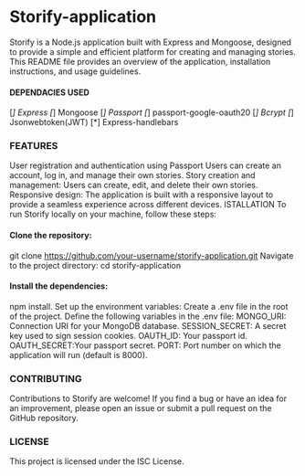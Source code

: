 # Storify-application
Storify is a Node.js application built with Express and Mongoose, 
designed to provide a simple and efficient platform for creating and managing stories. 
This README file provides an overview of the application, installation instructions, and usage guidelines.

#### DEPENDACIES USED
[*] Express
[*] Mongoose
[*] Passport
[*] passport-google-oauth20
[*] Bcrypt
[*] Jsonwebtoken(JWT)
[*] Express-handlebars

### FEATURES
User registration and authentication using Passport Users can create an account, log in, and manage their own stories.
Story creation and management: Users can create, edit, and delete their own stories.
Responsive design: The application is built with a responsive layout to provide a seamless experience across different devices.
ISTALLATION
To run Storify locally on your machine, follow these steps:

#### Clone the repository:
git clone https://github.com/your-username/storify-application.git
Navigate to the project directory:
cd storify-application

#### Install the dependencies:
npm install.
Set up the environment variables:
Create a .env file in the root of the project.
Define the following variables in the .env file:
MONGO_URI: Connection URI for your MongoDB database.
SESSION_SECRET: A secret key used to sign session cookies.
OAUTH_ID: Your passport id.
OAUTH_SECRET:Your passport secret.
PORT: Port number on which the application will run (default is 8000).

### CONTRIBUTING
Contributions to Storify are welcome! 
If you find a bug or have an idea for an improvement, 
please open an issue or submit a pull request on the GitHub repository.

### LICENSE
This project is licensed under the ISC License.
